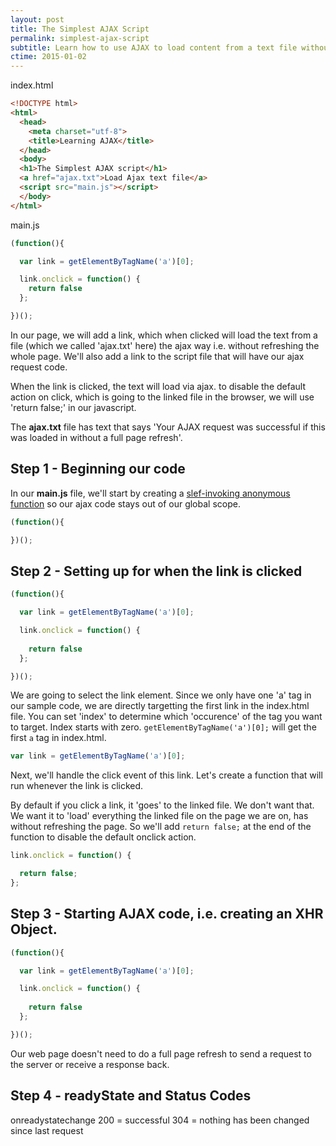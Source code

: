 ```yaml
---
layout: post
title: The Simplest AJAX Script
permalink: simplest-ajax-script
subtitle: Learn how to use AJAX to load content from a text file without refreshing the whole page
ctime: 2015-01-02
---
```

index.html

```html
<!DOCTYPE html>
<html>
  <head>
    <meta charset="utf-8">
    <title>Learning AJAX</title>
  </head>
  <body>
  <h1>The Simplest AJAX script</h1>
  <a href="ajax.txt">Load Ajax text file</a>
  <script src="main.js"></script>
  </body>
</html>
```

main.js
    
```javascript
(function(){

  var link = getElementByTagName('a')[0];

  link.onclick = function() {
    return false
  };

})(); 
```


In our page, we will add a link, which when clicked will load the text from a file (which we called 'ajax.txt' here) the ajax way i.e. without refreshing the whole page. We'll also add a link to the script file that will have our ajax request code.

When the link is clicked, the text will load via ajax. to disable the default action on click, which is going to the linked file in the browser, we will use 'return false;' in our javascript.

The **ajax.txt** file has text that says 'Your AJAX request was successful if this was loaded in without a full page refresh'.

Step 1 - Beginning our code
---
In our **main.js** file, we'll start by creating a [slef-invoking anonymous function](link-to-related-post) so our ajax code stays out of our global scope.

```javascript
(function(){

})(); 
```
    
Step 2 - Setting up for when the link is clicked
---

```javascript
(function(){

  var link = getElementByTagName('a')[0];

  link.onclick = function() {
  
    return false
  };

})(); 
```
    
We are going to select the link element. Since we only have one 'a' tag in our sample code, we are directly targetting the first link in the index.html file. You can set 'index' to determine which 'occurence' of the tag you want to target. Index starts with zero. `getElementByTagName('a')[0];` will get the first `a` tag in index.html. 
      
```javascript
var link = getElementByTagName('a')[0];
```

Next, we'll handle the click event of this link. Let's create a function that will run whenever the link is clicked.

By default if you click a link, it 'goes' to the linked file. We don't want that. We want it to 'load' everything the linked file on the page we are on, has without refreshing the page. So we'll add `return false;` at the end of the function to disable the default onclick action.

```javascript
link.onclick = function() {

  return false;
};
```
    
Step 3 - Starting AJAX code, i.e. creating an XHR Object.
---

```javascript
(function(){

  var link = getElementByTagName('a')[0];

  link.onclick = function() {
  
    return false
  };

})(); 
```
    
Our web page doesn't need to do a full page refresh to send a request to the server or receive a response back. 


Step 4 - readyState and Status Codes
---
onreadystatechange
200 = successful
304 = nothing has been changed since last request
